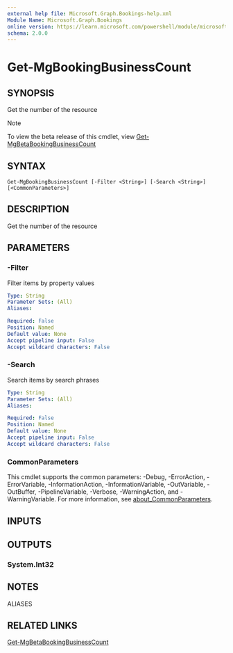 ```yaml
---
external help file: Microsoft.Graph.Bookings-help.xml
Module Name: Microsoft.Graph.Bookings
online version: https://learn.microsoft.com/powershell/module/microsoft.graph.bookings/get-mgbookingbusinesscount
schema: 2.0.0
---
```


# Get-MgBookingBusinessCount

## SYNOPSIS
Get the number of the resource

> [!NOTE]
> To view the beta release of this cmdlet, view [Get-MgBetaBookingBusinessCount](/powershell/module/Microsoft.Graph.Beta.Bookings/Get-MgBetaBookingBusinessCount?view=graph-powershell-beta)

## SYNTAX

```
Get-MgBookingBusinessCount [-Filter <String>] [-Search <String>] [<CommonParameters>]
```

## DESCRIPTION
Get the number of the resource

## PARAMETERS

### -Filter
Filter items by property values

```yaml
Type: String
Parameter Sets: (All)
Aliases:

Required: False
Position: Named
Default value: None
Accept pipeline input: False
Accept wildcard characters: False
```

### -Search
Search items by search phrases

```yaml
Type: String
Parameter Sets: (All)
Aliases:

Required: False
Position: Named
Default value: None
Accept pipeline input: False
Accept wildcard characters: False
```

### CommonParameters
This cmdlet supports the common parameters: -Debug, -ErrorAction, -ErrorVariable, -InformationAction, -InformationVariable, -OutVariable, -OutBuffer, -PipelineVariable, -Verbose, -WarningAction, and -WarningVariable. For more information, see [about_CommonParameters](http://go.microsoft.com/fwlink/?LinkID=113216).

## INPUTS

## OUTPUTS

### System.Int32
## NOTES

ALIASES

## RELATED LINKS
[Get-MgBetaBookingBusinessCount](/powershell/module/Microsoft.Graph.Beta.Bookings/Get-MgBetaBookingBusinessCount?view=graph-powershell-beta)

